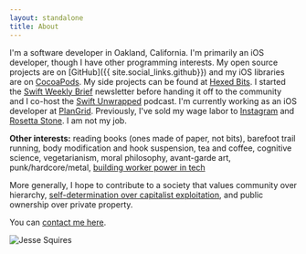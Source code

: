```yaml
---
layout: standalone
title: About
---
```


I'm a software developer in Oakland, California. I'm primarily an iOS developer, though I have other programming interests. My open source projects are on [GitHub]({{ site.social_links.github}}) and my iOS libraries are on [CocoaPods](https://cocoapods.org/owners/1808). My side projects can be found at [Hexed Bits](https://hexedbits.com). I started the [Swift Weekly Brief](https://swiftweekly.github.io) newsletter before handing it off to the community and I co-host the [Swift Unwrapped](https://spec.fm/podcasts/swift-unwrapped) podcast. I'm currently working as an iOS developer at [PlanGrid](https://plangrid.com). Previously, I've sold my wage labor to [Instagram](https://instagram.com) and [Rosetta Stone](https://rosettastone.com). I am not my job.

**Other interests:** reading books (ones made of paper, not bits), barefoot trail running, body modification and hook suspension, tea and coffee, cognitive science, vegetarianism, moral philosophy, avant-garde art, punk/hardcore/metal, [building worker power in tech](https://www.techworkerscoalition.org)

More generally, I hope to contribute to a society that values community over hierarchy, [self-determination over capitalist exploitation](https://crimethinc.com/tce), and public ownership over private property.

You can [contact me here](/contact).

<div class="row">
    <div class="col"></div>
    <div class="col-12 col-sm-8 col-md-6 col-lg-6">
        <img class="img-thumbnail img-fluid center" src="{{ site.author.avatar }}" title="Jesse Squires" alt="Jesse Squires"/>
    </div>
    <div class="col"></div>
</div>
